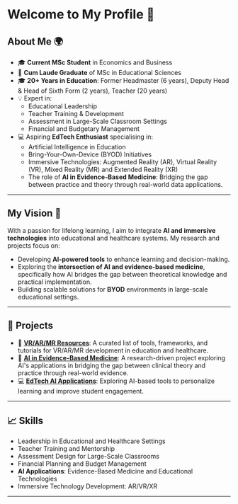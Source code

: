 # Welcome to My Profile 👋

## About Me 🌍
- 🎓 **Current MSc Student** in Economics and Business  
- 🏅 **Cum Laude Graduate** of MSc in Educational Sciences  
- 🎓 **20+ Years in Education**: Former Headmaster (6 years), Deputy Head & Head of Sixth Form (2 years), Teacher (20 years)  
- 💡 Expert in:
  - Educational Leadership
  - Teacher Training & Development
  - Assessment in Large-Scale Classroom Settings
  - Financial and Budgetary Management  
- 💻 Aspiring **EdTech Enthusiast** specialising in:
  - Artificial Intelligence in Education
  - Bring-Your-Own-Device (BYOD) Initiatives
  - Immersive Technologies: Augmented Reality (AR), Virtual Reality (VR), Mixed Reality (MR) and Extended Reality (XR)
  - The role of **AI in Evidence-Based Medicine**: Bridging the gap between practice and theory through real-world data applications.

---

## My Vision 🚀
With a passion for lifelong learning, I aim to integrate **AI and immersive technologies** into educational and healthcare systems. My research and projects focus on:
- Developing **AI-powered tools** to enhance learning and decision-making.
- Exploring the **intersection of AI and evidence-based medicine**, specifically how AI bridges the gap between theoretical knowledge and practical implementation.
- Building scalable solutions for **BYOD** environments in large-scale educational settings.

---

## 🌟 Projects
- 🔭 **[VR/AR/MR Resources](https://github.com/Donald-Cunado/Donald-Cunado/wiki)**: A curated list of tools, frameworks, and tutorials for VR/AR/MR development in education and healthcare. 
- 📘 **[AI in Evidence-Based Medicine](https://github.com/your-username/AI-Evidence-Based-Medicine)**: A research-driven project exploring AI's applications in bridging the gap between clinical theory and practice through real-world evidence.  
- 💻 **[EdTech AI Applications](https://github.com/your-username/EdTech-AI)**: Exploring AI-based tools to personalize learning and improve student engagement.

---

## 📈 Skills
- Leadership in Educational and Healthcare Settings  
- Teacher Training and Mentorship  
- Assessment Design for Large-Scale Classrooms  
- Financial Planning and Budget Management  
- **AI Applications**: Evidence-Based Medicine and Educational Technologies  
- Immersive Technology Development: AR/VR/XR  

---
